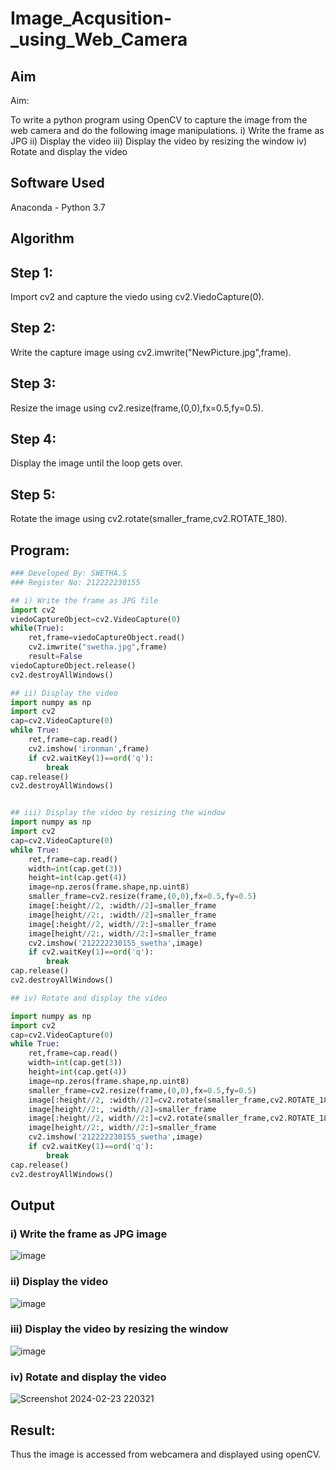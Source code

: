 # Image_Acqusition-_using_Web_Camera
## Aim
 
Aim:
 
To write a python program using OpenCV to capture the image from the web camera and do the following image manipulations.
i) Write the frame as JPG 
ii) Display the video 
iii) Display the video by resizing the window
iv) Rotate and display the video

## Software Used
Anaconda - Python 3.7
## Algorithm
## Step 1:
Import cv2 and capture the viedo using cv2.ViedoCapture(0).

## Step 2:
Write the capture image using cv2.imwrite("NewPicture.jpg",frame).

## Step 3:
Resize the image using cv2.resize(frame,(0,0),fx=0.5,fy=0.5).

## Step 4:
Display the image until the loop gets over.

## Step 5:
Rotate the image using cv2.rotate(smaller_frame,cv2.ROTATE_180).

## Program:
``` Python
### Developed By: SWETHA.S
### Register No: 212222230155

## i) Write the frame as JPG file
import cv2
viedoCaptureObject=cv2.VideoCapture(0)
while(True):
    ret,frame=viedoCaptureObject.read()
    cv2.imwrite("swetha.jpg",frame)
    result=False
viedoCaptureObject.release()
cv2.destroyAllWindows()

## ii) Display the video
import numpy as np
import cv2
cap=cv2.VideoCapture(0)
while True:
    ret,frame=cap.read()
    cv2.imshow('ironman',frame)
    if cv2.waitKey(1)==ord('q'):
        break
cap.release()
cv2.destroyAllWindows()


## iii) Display the video by resizing the window
import numpy as np
import cv2
cap=cv2.VideoCapture(0)
while True:
    ret,frame=cap.read()
    width=int(cap.get(3))
    height=int(cap.get(4))
    image=np.zeros(frame.shape,np.uint8)
    smaller_frame=cv2.resize(frame,(0,0),fx=0.5,fy=0.5)
    image[:height//2, :width//2]=smaller_frame
    image[height//2:, :width//2]=smaller_frame
    image[:height//2, width//2:]=smaller_frame
    image[height//2:, width//2:]=smaller_frame
    cv2.imshow('212222230155_swetha',image)
    if cv2.waitKey(1)==ord('q'):
        break
cap.release()
cv2.destroyAllWindows()

## iv) Rotate and display the video

import numpy as np
import cv2
cap=cv2.VideoCapture(0)
while True:
    ret,frame=cap.read()
    width=int(cap.get(3))
    height=int(cap.get(4))
    image=np.zeros(frame.shape,np.uint8)
    smaller_frame=cv2.resize(frame,(0,0),fx=0.5,fy=0.5)
    image[:height//2, :width//2]=cv2.rotate(smaller_frame,cv2.ROTATE_180)
    image[height//2:, :width//2]=smaller_frame
    image[:height//2, width//2:]=cv2.rotate(smaller_frame,cv2.ROTATE_180)
    image[height//2:, width//2:]=smaller_frame
    cv2.imshow('212222230155_swetha',image)
    if cv2.waitKey(1)==ord('q'):
        break
cap.release()
cv2.destroyAllWindows()

```
## Output

### i) Write the frame as JPG image
![image](https://github.com/swethaselvarajm/Image_Acqusition-_using_Web_Camera/assets/119525603/67d0e7ba-6ba1-48ff-b8d6-3b959e6b7749)

### ii) Display the video
![image](https://github.com/swethaselvarajm/Image_Acqusition-_using_Web_Camera/assets/119525603/6d976c3a-c8bb-46b7-b07d-c3a973361a30)

### iii) Display the video by resizing the window
![image](https://github.com/swethaselvarajm/Image_Acqusition-_using_Web_Camera/assets/119525603/6150bb5b-e49e-4e27-bbac-ca816bd9ea41)

### iv) Rotate and display the video
![Screenshot 2024-02-23 220321](https://github.com/swethaselvarajm/Image_Acqusition-_using_Web_Camera/assets/119525603/cff1370e-b5e8-43d0-a5c2-cdf218772d28)

## Result:
Thus the image is accessed from webcamera and displayed using openCV.
